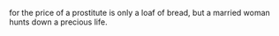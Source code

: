 for the price of a prostitute is only a loaf of bread, but a married woman hunts down a precious life.

